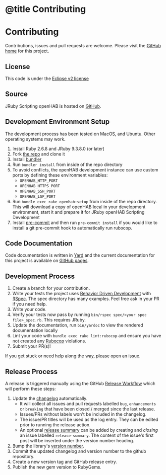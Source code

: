# @title Contributing

# Contributing

Contributions, issues and pull requests are welcome.  Please visit the [GitHub home](https://github.com/openhab/openhab-jruby) for this project.

## License

This code is under the [Eclipse v2 license](https://www.eclipse.org/legal/epl-2.0/)

## Source

JRuby Scripting openHAB is hosted on [GitHub](https://github.com/openhab/openhab-jruby).

## Development Environment Setup

The development process has been tested on MacOS, and Ubuntu. Other operating systems may work.

1. Install Ruby 2.6.8 and JRuby 9.3.8.0 (or later)
1. Fork [the repo](https://github.com/openhab/openhab-jruby) and clone it
1. Install [bundler](https://bundler.io/)
1. Run `bundler install` from inside of the repo directory
1. To avoid conflicts, the openHAB development instance can use custom ports by defining these environment variables:
   - `OPENHAB_HTTP_PORT`
   - `OPENHAB_HTTPS_PORT`
   - `OPENHAB_SSH_PORT`
   - `OPENHAB_LSP_PORT`
1. Run `bundle exec rake openhab:setup` from inside of the repo directory.  This will download a copy of openHAB local in your development environment, start it and prepare it for JRuby openHAB Scripting Development
1. Install [pre-commit](https://pre-commit.com) and then run `pre-commit install` if you would like to install a git pre-commit hook to automatically run rubocop.

## Code Documentation

Code documentation is written in [Yard](https://yardoc.org/) and the current documentation for this project is available on [GitHub pages](https://openhab.github.io/openhab-jruby/).

## Development Process

1. Create a branch for your contribution.
1. Write your tests the project uses [Behavior Driven Development](https://en.wikipedia.org/wiki/Behavior-driven_development) with [RSpec](https://rspec.info/). The spec directory has many examples.  Feel free ask in your PR if you need help.
1. Write your code.
1. Verify your tests now pass by running `bin/rspec spec/<your spec file>_spec.rb`. This requires JRuby.
1. Update the documentation, run `bin/yardoc` to view the rendered documentation locally
1. Lint your code with `bundle exec rake lint:rubocop` and ensure you have not created any [Rubocop](https://github.com/rubocop-hq/rubocop) violations.
1. Submit your PR(s)!

If you get stuck or need help along the way, please open an issue.

## Release Process

A release is triggered manually using the GitHub [Release Workflow](https://github.com/openhab/openhab-jruby/blob/main/.github/workflows/release.yml) which will
perform these steps:

1. Update the [changelog](https://github.com/openhab/openhab-jruby/blob/main/CHANGELOG.md) automatically.
   - It will collect all issues and pull requests labelled `bug`, `enhancements` or `breaking`
     that have been closed / merged since the last release.
   - Issues/PRs without labels won't be included in the changelog.
   - The issue/PR titles will be used as the log entry. They can be edited prior to running the release action.
   - An optional [release summary](https://github.com/github-changelog-generator/github-changelog-generator#using-the-summary-section-feature)
     can be added by creating and _closing_ an issue labelled `release-summary`. The content of the issue's first post will be inserted under the version number heading.
1. Bump the library's [version number](https://github.com/openhab/openhab-jruby/blob/main/lib/openhab/dsl/version.rb).
1. Commit the updated changelog and version number to the github repository.
1. Create a new version tag and GitHub release entry.
1. Publish the new gem version to RubyGems.
